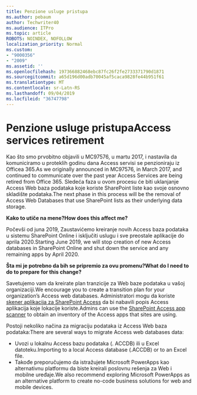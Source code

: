 ```yaml
---
title: Penzione usluge pristupa
ms.author: pebaum
author: Techwriter40
ms.audience: ITPro
ms.topic: article
ROBOTS: NOINDEX, NOFOLLOW
localization_priority: Normal
ms.custom:
- "9000356"
- "2009"
ms.assetid: ''
ms.openlocfilehash: 197366882468ebc87fc26f2fe2733371790d1871
ms.sourcegitcommit: a65d196d00adb70045af5caca9828fe44b951f61
ms.translationtype: MT
ms.contentlocale: sr-Latn-RS
ms.lasthandoff: 09/04/2019
ms.locfileid: "36747798"
---
```

# <a name="access-services-retirement"></a><span data-ttu-id="5cd4b-102">Penzione usluge pristupa</span><span class="sxs-lookup"><span data-stu-id="5cd4b-102">Access services retirement</span></span>

<span data-ttu-id="5cd4b-103">Kao što smo prvobitno objavili u MC97576, u martu 2017, i nastavila da komuniciramo u proteklih godinu dana Access servisi se penzioniraju iz Officea 365.</span><span class="sxs-lookup"><span data-stu-id="5cd4b-103">As we originally announced in MC97576, in March 2017, and continued to communicate over the past year Access Services are being retired from Office 365.</span></span> <span data-ttu-id="5cd4b-104">Sledeća faza u ovom procesu će biti uklanjanje Access Web baza podataka koje koriste SharePoint liste kao svoje osnovno skladište podataka.</span><span class="sxs-lookup"><span data-stu-id="5cd4b-104">The next phase in this process will be the removal of Access Web Databases that use SharePoint lists as their underlying data storage.</span></span>

<span data-ttu-id="5cd4b-105">**Kako to utiče na mene?**</span><span class="sxs-lookup"><span data-stu-id="5cd4b-105">**How does this affect me?**</span></span>

<span data-ttu-id="5cd4b-106">Počevši od juna 2019, Zaustavićemo kreiranje novih Access baza podataka u sistemu SharePoint Online i isključiti uslugu i sve preostale aplikacije do aprila 2020.</span><span class="sxs-lookup"><span data-stu-id="5cd4b-106">Starting June 2019, we will stop creation of new Access databases in SharePoint Online and shut down the service and any remaining apps by April 2020.</span></span>

<span data-ttu-id="5cd4b-107">**Šta mi je potrebno da bih se pripremio za ovu promenu?**</span><span class="sxs-lookup"><span data-stu-id="5cd4b-107">**What do I need to do to prepare for this change?**</span></span>

<span data-ttu-id="5cd4b-108">Savetujemo vam da kreirate plan tranzicije za Web baze podataka u vašoj organizaciji.</span><span class="sxs-lookup"><span data-stu-id="5cd4b-108">We encourage you to create a transition plan for your organization’s Access web databases.</span></span> <span data-ttu-id="5cd4b-109">Administratori mogu da koriste [skener aplikacija za SharePoint Access](https://github.com/SharePoint/PnP-Tools/tree/master/Solutions/SharePoint.AccessApp.Scanner) da bi nabavili popis Access aplikacija koje lokacije koriste.</span><span class="sxs-lookup"><span data-stu-id="5cd4b-109">Admins can use the [SharePoint Access app scanner](https://github.com/SharePoint/PnP-Tools/tree/master/Solutions/SharePoint.AccessApp.Scanner) to obtain an inventory of the Access apps that sites are using.</span></span>

<span data-ttu-id="5cd4b-110">Postoji nekoliko načina za migraciju podataka iz Access Web baza podataka:</span><span class="sxs-lookup"><span data-stu-id="5cd4b-110">There are several ways to migrate Access web databases data:</span></span>

- <span data-ttu-id="5cd4b-111">Uvozi u lokalnu Access bazu podataka (. ACCDB) ili u Excel datoteku.</span><span class="sxs-lookup"><span data-stu-id="5cd4b-111">Importing to a local Access database (.ACCDB) or to an Excel file.</span></span>
- <span data-ttu-id="5cd4b-112">Takođe preporučujemo da istražujete Microsoft PowerApps kao alternativnu platformu da biste kreirali poslovnu rešenja za Web i mobilne uređaje.</span><span class="sxs-lookup"><span data-stu-id="5cd4b-112">We also recommend exploring Microsoft PowerApps as an alternative platform to create no-code business solutions for web and mobile devices.</span></span>